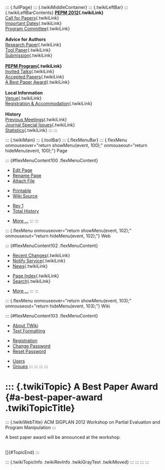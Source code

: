 ::: {.fullPage}
::: {.twikiMiddleContainer}
::: {.twikiLeftBar}
::: {.twikiLeftBarContents}
**[PEPM 2012](WebHome){.twikiLink}**\
[Call for Papers](CallForPapers){.twikiLink}\
[Important Dates](ImportantDates){.twikiLink}\
[Program Committee](ProgramCommittee){.twikiLink}\
\
**Advice for Authors**\
[Research Paper](ResearchPaperAdvice){.twikiLink}\
[Tool Paper](ToolPaperAdvice){.twikiLink}\
[Submission](PaperSubmission){.twikiLink}\
\
**[PEPM Program](Program){.twikiLink}**\
[Invited Talks](InvitedTalks){.twikiLink}\
[Accepted Papers](AcceptedPapers){.twikiLink}\
[A Best Paper Award](ABestPaperAward){.twikiLink}\
\
**Local Information**\
[Venue](WorkshopVenue){.twikiLink}\
[Registration & Accommodation](RegistrationAndAccomodation){.twikiLink}\
\
**History**\
[Previous Meetings](PreviousMeetings){.twikiLink}\
[Journal Special Issues](SpecialIssues){.twikiLink}\
[Statistics](HistoricalStatistics){.twikiLink}
:::
:::

::: {.twikiMain}
::: {.toolBar}
::: {.flexMenuBar}
::: {.flexMenu onmouseover="return showMenu(event, 100);" onmouseout="return hideMenu(event, 100);"}
Page

::: {#flexMenuContent100 .flexMenuContent}
-   [Edit
    Page](http://www.program-transformation.org/edit/PEPM12/ABestPaperAward?t=1536827673)
-   [Rename
    Page](http://www.program-transformation.org/rename/PEPM12/ABestPaperAward)
-   [Attach
    File](http://www.program-transformation.org/attach/PEPM12/ABestPaperAward)

<!-- -->

-   [Printable](http://www.program-transformation.org/view/PEPM12/ABestPaperAward?skin=print.pattern)
-   [Wiki
    Source](http://www.program-transformation.org/view/PEPM12/ABestPaperAward?skin=text&raw=on&contenttype=text/plain)

<!-- -->

-   [Rev
    1](http://www.program-transformation.org/view/PEPM12/ABestPaperAward?rev=1.1)
-   [Total
    History](http://www.program-transformation.org/rdiff/PEPM12/ABestPaperAward)

<!-- -->

-   [More
    \...](http://www.program-transformation.org/oops/PEPM12/ABestPaperAward?template=oopsmore&param1=1.1&param2=1.1)
:::
:::

::: {.flexMenu onmouseover="return showMenu(event, 102);" onmouseout="return hideMenu(event, 102);"}
Web

::: {#flexMenuContent102 .flexMenuContent}
-   [Recent Changes](WebChanges){.twikiLink}
-   [Notify Service](WebNotify){.twikiLink}
-   [News](WebNews){.twikiLink}

<!-- -->

-   [Page Index](WebIndex){.twikiLink}
-   [Search](WebSearch){.twikiLink}

<!-- -->

-   [More
    \...](http://www.program-transformation.org/oops/PEPM12/ABestPaperAward?template=oopsmore&param1=1.1&param2=1.1)
:::
:::

::: {.flexMenu onmouseover="return showMenu(event, 103);" onmouseout="return hideMenu(event, 103);"}
Wiki

::: {#flexMenuContent103 .flexMenuContent}
-   [About
    TWiki](http://www.program-transformation.org/view/TWiki/WebHome)
-   [Text
    Formatting](http://www.program-transformation.org/view/TWiki/TextFormattingRules)

<!-- -->

-   [Registration](http://www.program-transformation.org/view/TWiki/TWikiRegistration)
-   [Change
    Password](http://www.program-transformation.org/view/TWiki/ChangePassword)
-   [Reset
    Password](http://www.program-transformation.org/view/TWiki/ResetPassword)

<!-- -->

-   [Users](http://www.program-transformation.org/view/Main/TWikiUsers)
-   [Groups](http://www.program-transformation.org/view/Main/TWikiGroups)
:::
:::
:::
:::

::: {.twikiTopic}
A Best Paper Award {#a-best-paper-award .twikiTopicTitle}
==================

::: {.twikiWebTitle}
ACM SIGPLAN 2012 Workshop on Partial Evaluation and Program Manipulation
:::

A best paper award will be announced at the workshop.

\
[]{#TopicEnd}
:::

::: {.twikiTopicInfo .twikiRevInfo .twikiGrayText .twikiMoved}
:::
:::
:::
:::
